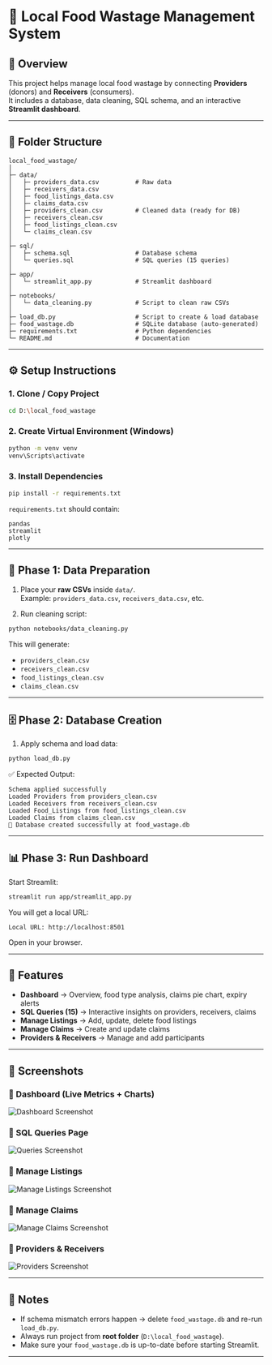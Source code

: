 # 🍲 Local Food Wastage Management System

## 📌 Overview
This project helps manage local food wastage by connecting **Providers** (donors) and **Receivers** (consumers).  
It includes a database, data cleaning, SQL schema, and an interactive **Streamlit dashboard**.

---

## 📂 Folder Structure
```
local_food_wastage/
│
├─ data/
│   ├─ providers_data.csv          # Raw data
│   ├─ receivers_data.csv
│   ├─ food_listings_data.csv
│   ├─ claims_data.csv
│   ├─ providers_clean.csv         # Cleaned data (ready for DB)
│   ├─ receivers_clean.csv
│   ├─ food_listings_clean.csv
│   └─ claims_clean.csv
│
├─ sql/
│   ├─ schema.sql                  # Database schema
│   └─ queries.sql                 # SQL queries (15 queries)
│
├─ app/
│   └─ streamlit_app.py            # Streamlit dashboard
│
├─ notebooks/
│   └─ data_cleaning.py            # Script to clean raw CSVs
│
├─ load_db.py                      # Script to create & load database
├─ food_wastage.db                 # SQLite database (auto-generated)
├─ requirements.txt                # Python dependencies
└─ README.md                       # Documentation
```

---

## ⚙️ Setup Instructions

### 1. Clone / Copy Project
```bash
cd D:\local_food_wastage
```

### 2. Create Virtual Environment (Windows)
```bash
python -m venv venv
venv\Scripts\activate
```

### 3. Install Dependencies
```bash
pip install -r requirements.txt
```

`requirements.txt` should contain:
```
pandas
streamlit
plotly
```

---

## 🧹 Phase 1: Data Preparation
1. Place your **raw CSVs** inside `data/`.  
   Example: `providers_data.csv`, `receivers_data.csv`, etc.  

2. Run cleaning script:
```bash
python notebooks/data_cleaning.py
```
This will generate:
- `providers_clean.csv`  
- `receivers_clean.csv`  
- `food_listings_clean.csv`  
- `claims_clean.csv`  

---

## 🗄️ Phase 2: Database Creation
1. Apply schema and load data:
```bash
python load_db.py
```
✅ Expected Output:
```
Schema applied successfully
Loaded Providers from providers_clean.csv
Loaded Receivers from receivers_clean.csv
Loaded Food_Listings from food_listings_clean.csv
Loaded Claims from claims_clean.csv
🎉 Database created successfully at food_wastage.db
```

---

## 📊 Phase 3: Run Dashboard
Start Streamlit:
```bash
streamlit run app/streamlit_app.py
```

You will get a local URL:
```
Local URL: http://localhost:8501
```

Open in your browser.

---

## 🚀 Features
- **Dashboard** → Overview, food type analysis, claims pie chart, expiry alerts  
- **SQL Queries (15)** → Interactive insights on providers, receivers, claims  
- **Manage Listings** → Add, update, delete food listings  
- **Manage Claims** → Create and update claims  
- **Providers & Receivers** → Manage and add participants  

---

## 📸 Screenshots

### 🔹 Dashboard (Live Metrics + Charts)
![Dashboard Screenshot](screenshots/dashboard.png)

### 🔹 SQL Queries Page
![Queries Screenshot](screenshots/queries.png)

### 🔹 Manage Listings
![Manage Listings Screenshot](screenshots/listings.png)

### 🔹 Manage Claims
![Manage Claims Screenshot](screenshots/claims.png)

### 🔹 Providers & Receivers
![Providers Screenshot](screenshots/providers.png)

---

## 📝 Notes
- If schema mismatch errors happen → delete `food_wastage.db` and re-run `load_db.py`.
- Always run project from **root folder** (`D:\local_food_wastage`).
- Make sure your `food_wastage.db` is up-to-date before starting Streamlit.

---
